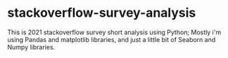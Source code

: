 # stackoverflow-survey-analysis
This is 2021 stackoverflow survey short analysis using Python; Mostly i'm using Pandas and matplotlib libraries,
and just a little bit of Seaborn and Numpy libraries.
